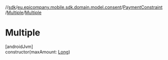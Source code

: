 //[sdk](../../../../index.md)/[eu.epicompany.mobile.sdk.domain.model.consent](../../index.md)/[PaymentConstraint](../index.md)/[Multiple](index.md)/[Multiple](-multiple.md)

# Multiple

[androidJvm]\
constructor(maxAmount: [Long](https://kotlinlang.org/api/latest/jvm/stdlib/kotlin/-long/index.html))
